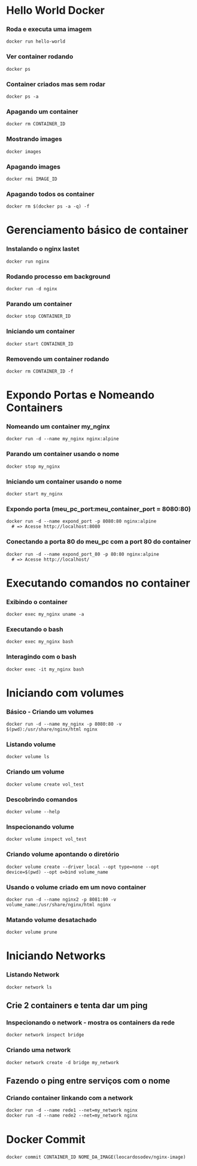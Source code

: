 # Hello World Docker
  ### Roda e executa uma imagem
    docker run hello-world
  ### Ver container rodando
    docker ps
  ### Container criados mas sem rodar
    docker ps -a
  ### Apagando um container
    docker rm CONTAINER_ID
  ### Mostrando images
    docker images
  ### Apagando images 
    docker rmi IMAGE_ID
  ### Apagando todos os container
    docker rm $(docker ps -a -q) -f

# Gerenciamento básico de container
  ### Instalando o nginx lastet
    docker run nginx
  ### Rodando processo em background
    docker run -d nginx
  ### Parando um container
    docker stop CONTAINER_ID
  ### Iniciando um container
    docker start CONTAINER_ID
  ### Removendo um container rodando 
    docker rm CONTAINER_ID -f

# Expondo Portas e Nomeando Containers
  ### Nomeando um container my_nginx
    docker run -d --name my_nginx nginx:alpine
  ### Parando um container usando o nome
    docker stop my_nginx
  ### Iniciando um container usando o nome 
    docker start my_nginx
  ### Expondo porta (meu_pc_port:meu_container_port = 8080:80)
    docker run -d --name expond_port -p 8080:80 nginx:alpine
      # => Acesse http://localhost:8080
  ### Conectando a porta 80 do meu_pc com a port 80 do container
    docker run -d --name expond_port_80 -p 80:80 nginx:alpine
      # => Acesse http://localhost/

# Executando comandos no container
  ### Exibindo o container
    docker exec my_nginx uname -a
  ### Executando o bash
    docker exec my_nginx bash
  ### Interagindo com o bash
    docker exec -it my_nginx bash

# Iniciando com volumes
  ### Básico - Criando um volumes
    docker run -d --name my_nginx -p 8080:80 -v $(pwd):/usr/share/nginx/html nginx
  ### Listando volume
    docker volume ls
  ### Criando um volume
    docker volume create vol_test
  ### Descobrindo comandos
    docker volume --help
  ### Inspecionando volume
    docker volume inspect vol_test
  ### Criando volume apontando o diretório
    docker volume create --driver local --opt type=none --opt device=$(pwd) --opt o=bind volume_name
  ### Usando o volume criado em um novo container
    docker run -d --name nginx2 -p 8081:80 -v volume_name:/usr/share/nginx/html nginx
  ### Matando volume desatachado
    docker volume prune

# Iniciando Networks
  ### Listando Network
    docker network ls
  ## Crie 2 containers e tenta dar um ping
  ### Inspecionando o network - mostra os containers da rede
    docker network inspect bridge
  ### Criando uma network
    docker network create -d bridge my_network
  ## Fazendo o ping entre serviços com o nome
  ### Criando container linkando com a network
    docker run -d --name rede1 --net=my_network nginx
    docker run -d --name rede2 --net=my_network nginx

# Docker Commit
  ### 
    docker commit CONTAINER_ID NOME_DA_IMAGE(leocardosodev/nginx-image)

